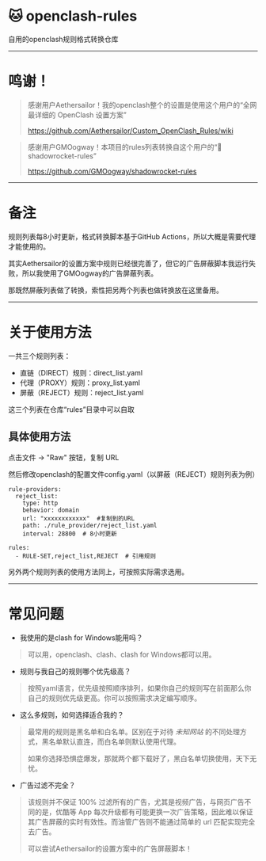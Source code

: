 # 🐱 openclash-rules
自用的openclash规则格式转换仓库

---

# 鸣谢！
> 感谢用户Aethersailor！我的openclash整个的设置是使用这个用户的“全网最详细的 OpenClash 设置方案”
> 
> https://github.com/Aethersailor/Custom_OpenClash_Rules/wiki

> 感谢用户GMOogway！本项目的rules列表转换自这个用户的“🚀 shadowrocket-rules”
> 
> https://github.com/GMOogway/shadowrocket-rules

---

# 备注
规则列表每8小时更新，格式转换脚本基于GitHub Actions，所以大概是需要代理才能使用的。

其实Aethersailor的设置方案中规则已经很完善了，但它的广告屏蔽脚本我运行失败，所以我使用了GMOogway的广告屏蔽列表。

那既然屏蔽列表做了转换，索性把另两个列表也做转换放在这里备用。

---

# 关于使用方法
一共三个规则列表：
* 直链（DIRECT）规则：direct_list.yaml
* 代理（PROXY）规则：proxy_list.yaml
* 屏蔽（REJECT）规则：reject_list.yaml

这三个列表在仓库“rules”目录中可以自取

## 具体使用方法
点击文件 → "Raw" 按钮，复制 URL

然后修改openclash的配置文件config.yaml（以屏蔽（REJECT）规则列表为例）

```
rule-providers:
  reject_list:
    type: http
    behavior: domain
    url: "xxxxxxxxxxxx"  #复制到的URL
    path: ./rule_provider/reject_list.yaml
    interval: 28800  # 8小时更新

rules:
  - RULE-SET,reject_list,REJECT  # 引用规则
```

另外两个规则列表的使用方法同上，可按照实际需求选用。

---

# 常见问题
* 我使用的是clash for Windows能用吗？
> 可以用，openclash、clash、clash for Windows都可以用。

* 规则与我自己的规则哪个优先级高？
> 按照yaml语言，优先级按照顺序排列，如果你自己的规则写在前面那么你自己的规则优先级更高。你可以按照需求决定编写顺序。

* 这么多规则，如何选择适合我的？
> 最常用的规则是黑名单和白名单。区别在于对待 *未知网站* 的不同处理方式，黑名单默认直连，而白名单则默认使用代理。
>
> 如果你选择恐惧症爆发，那就两个都下载好了，黑白名单切换使用，天下无忧。

* 广告过滤不完全？
> 该规则并不保证 100% 过滤所有的广告，尤其是视频广告，与网页广告不同的是，优酷等 App 每次升级都有可能更换一次广告策略，因此难以保证其广告屏蔽的实时有效性。而油管广告则不能通过简单的 url 匹配实现完全去广告。
> 
> 可以尝试Aethersailor的设置方案中的广告屏蔽脚本！
